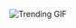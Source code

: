 
<!-- GIF_SECTION -->
![Trending GIF](https://media1.giphy.com/media/v1.Y2lkPThiYjIxNzcya2pmOGdhemozeGtvNzg0NXFwM284aDBpYnRsaGJvNHUwdm85cDEzeCZlcD12MV9naWZzX3NlYXJjaCZjdD1n/ZfQXucKdaMcHLdSvWd/giphy.gif)
<!-- END_GIF_SECTION -->
